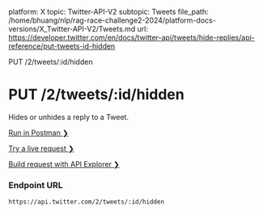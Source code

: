 platform: X
topic: Twitter-API-V2
subtopic: Tweets
file_path: /home/bhuang/nlp/rag-race-challenge2-2024/platform-docs-versions/X_Twitter-API-V2/Tweets.md
url: https://developer.twitter.com/en/docs/twitter-api/tweets/hide-replies/api-reference/put-tweets-id-hidden

PUT /2/tweets/:id/hidden

# PUT /2/tweets/:id/hidden

Hides or unhides a reply to a Tweet.

[Run in Postman ❯](https://t.co/twitter-api-postman) 

[Try a live request ❯](https://oauth-playground.glitch.me/?id=hideReplyById&params=%28%27query%21%28%29%7Ebody%21%27%27%7Epath%21%28%27id%21%27%27%29%29_) 

[Build request with API Explorer ❯](https://developer.twitter.com/apitools/api?endpoint=%2F2%2Ftweets%2F%7Bid%7D%2Fhidden&method=put) 

### Endpoint URL

`https://api.twitter.com/2/tweets/:id/hidden`